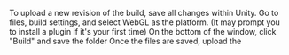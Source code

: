 To upload a new revision of the build, save all changes within Unity.
Go to files, build settings, and select WebGL as the platform. (It may prompt you to install a plugin if it's your first time)
On the bottom of the window, click "Build" and save the folder
Once the files are saved, upload the 

